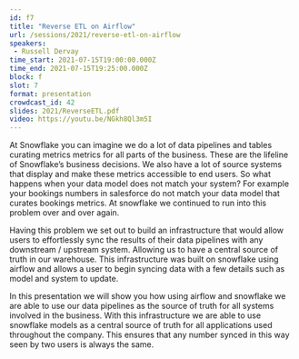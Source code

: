 ```yaml
---
id: f7
title: "Reverse ETL on Airflow"
url: /sessions/2021/reverse-etl-on-airflow
speakers:
 - Russell Dervay
time_start: 2021-07-15T19:00:00.000Z
time_end: 2021-07-15T19:25:00.000Z
block: f
slot: 7
format: presentation
crowdcast_id: 42
slides: 2021/ReverseETL.pdf
video: https://youtu.be/NGkh8Ql3m5I
---
```


At Snowflake you can imagine we do a lot of data pipelines and tables curating metrics metrics for all parts of the business. These are the lifeline of Snowflake’s business decisions. We also have a lot of source systems that display and make these metrics accessible to end users. So
 what happens when your data model does not match your system? For example your bookings numbers in salesforce do not match your data model that curates bookings metrics. At snowflake we continued to run into this problem over and over again.

 Having this problem we set out to build an infrastructure that would allow users to effortlessly sync the results of their data pipelines with any downstream / upstream system. Allowing us to have a central source of truth in our warehouse. This infrastructure was built on snowflake using airflow and allows a user to begin syncing data with a few details such as model and system to update.

 In this presentation we will show you how using airflow and snowflake we are able to use our data pipelines as the source of truth for all systems involved in the business. With this infrastructure we are able to use snowflake models as a central source of truth for all applications used throughout the company. This ensures that any number synced in this way seen by two users is always the same.
